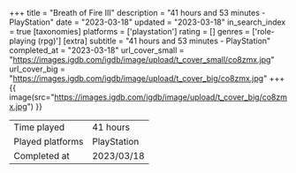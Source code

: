 +++
title = "Breath of Fire III"
description = "41 hours and 53 minutes - PlayStation"
date = "2023-03-18"
updated = "2023-03-18"
in_search_index = true
[taxonomies]
platforms = ['playstation']
rating = []
genres = ['role-playing (rpg)']
[extra]
subtitle = "41 hours and 53 minutes - PlayStation"
completed_at = "2023-03-18"
url_cover_small = "https://images.igdb.com/igdb/image/upload/t_cover_small/co8zmx.jpg"
url_cover_big = "https://images.igdb.com/igdb/image/upload/t_cover_big/co8zmx.jpg"
+++
{{ image(src="https://images.igdb.com/igdb/image/upload/t_cover_big/co8zmx.jpg") }}

|              |            |
| ------------ | ---------- |
| Time played  | 41 hours |
| Played platforms    | PlayStation |
| Completed at | 2023/03/18 |


